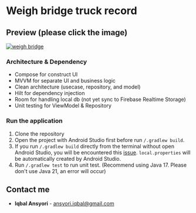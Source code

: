 # Weigh bridge truck record

## Preview (please click the image)
[![weigh bridge](https://img.youtube.com/vi/6yDpRuYxHeE/0.jpg)](https://www.youtube.com/watch?v=6yDpRuYxHeE "Weigh bridge apps")

### Architecture & Dependency
- Compose for construct UI
- MVVM for separate UI and business logic
- Clean architecture (usecase, repository, and model)
- Hilt for dependency injection
- Room for handling local db (not yet sync to Firebase Realtime Storage)
- Unit testing for ViewModel & Repository
  
### Run the application

1) Clone the repository
2) Open the project with Android Studio first before run `/.gradlew build`.
3) If you run `/.gradlew build` directly from the terminal without open Android Studio, you will be encountered this [issue](https://stackoverflow.com/questions/27620262/sdk-location-not-found-define-location-with-sdk-dir-in-the-local-properties-fil). `local.properties` will be automatically created by Android Studio.
4) Run `/.gradlew test` to run unit test. (Recommend using Java 17. Please don't use Java 21, an error will occur)

## Contact me
* **Iqbal Ansyori** - [ansyori.iqbal@gmail.com](mailto:ansyori.iqbal@gmail.com)
